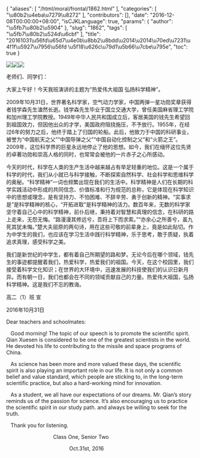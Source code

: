 {
    "aliases": [
        "/html/moral/frontal/1862.html"
    ],
    "categories": [
        "\u80b2\u4eba\u7279\u8272"
    ],
    "contributors": [],
    "date": "2016-12-08T00:00:00+08:00",
    "isCJKLanguage": true,
    "params": {
        "author": "\u5fb7\u80b2\u5904"
    },
    "slug": "1862",
    "tags": [
        "\u5fb7\u80b2\u524d\u6cbf"
    ],
    "title": "20161031\u56fd\u65d7\u4e0b\u8bb2\u8bdd\u2014\u2014\u70ed\u7231\u4f1f\u5927\u7956\u56fd \u5f18\u626c\u79d1\u5b66\u7cbe\u795e",
    "toc": true
}

![](https://cdn.tfls.online/mirror/full/748dccd208b6749aca0f9c90f599e3bd56ec6a45.jpg)![](http://www.tfls.cn/images/161219/7-16121Z93923301.jpg)![](http://www.tfls.cn/images/161219/7-16121Z93923396.jpg)






老师们、同学们： 




大家上午好！今天我班演讲的主题为“热爱伟大祖国 弘扬科学精神”。 




2009年10月31日，世界著名科学家，空气动力学家，中国两弹一星功勋奖章获得者钱学森先生溘然长逝。钱学森先生毕业于国立交通大学，曾任美国麻省理工学院和加州理工学院教授。1949年中华人民共和国成立后，客居美国的钱先生希望回到祖国效力，但因他出众的才学，美国政府阻挠施压，不予放行。1955年，在经过6年的努力之后，他终于踏上了归国的轮船。此后，他致力于中国的科研事业，被誉为“中国航天之父”“中国导弹之父”“中国自动化控制之父”和“火箭之王”。2009年，这位科学界的巨星永远地停止了他的思想。如今，我们在缅怀这位先贤的卓著功勋和崇高人格的同时，也常常会被他的一片赤子之心所感动。 




今天的时代，科学在人类的生产生活中越来越占有举足轻重的地位。这是一个属于科学的时代，我们从小就已与科学接触，不断探索自然科学、社会科学和思维科学的奥秘。“科学精神”一词也频繁出现在我们的生活中。科学精神是人们在长期的科学实践活动中形成的共同信念、价值标准和行为规范的总称，它是体现在科学知识中的思想或理念，是有坚持力、不怕困难、不辞辛劳、勇于创新的精神。“实事求是”是科学精神的核心，“开拓进取”是科学精神的活力。数百年来，无数的科学家坚守着自己心中的科学精神，前仆后继，秉持着对智慧和真理的信念，在科研的路上走来，无怨无悔。“路漫漫其修远兮，吾将上下而求索。”“亦余心之所善兮，虽九死其犹未悔。”楚大夫屈原的两句诗，用在这些可敬的前辈身上，竟是如此贴切。作为中学生的我们，也应该在学习生活中践行科学精神，乐于思考，敢于质疑，执着追求真理，感受科学之美。 




我们是新世纪的中学生，都有着自己所期望的路和梦。无论今后在哪个领域，钱先生的事迹都提醒着我们，热爱科学，热爱我们的祖国。今天，在这个校园里，我们接受着科学文化知识；在世界的大环境中，迅速发展的科技使我们的认识日新月异。而有朝一日，我们也都会在不同的领域贡献自己的力量。热爱伟大祖国，弘扬科学精神。这是我们不忘的教诲。 




高二（1）班 宣 




2016年10月31日




Dear teachers and schoolmates:




    Good morning! The topic of our speech is to promote the scientific spirit. Qian Xuesen is considered to be one of the greatest scientists in the world. He devoted his life to contributing to the missile and space programs of China. 




    As science has been more and more valued these days, the scientific spirit is also playing an important role in our life. It is not only a common belief and value standard, which people are sticking to, in the long-term scientific practice, but also a hard-working mind for innovation. 




    As a student, we all have our expectations of our dreams. Mr. Qian’s story reminds us of the passion for science. It’s also encouraging us to practice the scientific spirit in our study path. and always be willing to seek for the truth. 




    Thank you for listening.




                                 Class One, Senior Two




                                            Oct.31st, 2016



  




